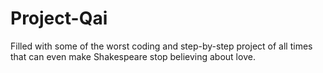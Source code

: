 # Project-Qai
Filled with some of the worst coding and step-by-step project of all times that can even make Shakespeare stop believing about love.
